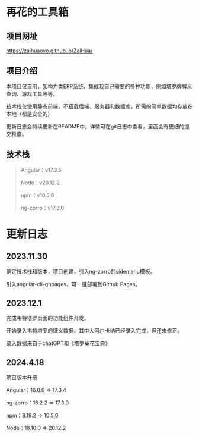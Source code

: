 # 再花的工具箱

## 项目网址

<https://zaihuaovo.github.io/ZaiHua/>

## 项目介绍

本项目仅自用，架构为类ERP系统，集成我自己需要的多种功能，例如塔罗牌牌义查询、游戏工具等等。

技术栈仅使用静态前端，不搭载后端、服务器和数据库，所需的简单数据均存放在本地（都是安全的）

更新日志会持续更新在README中，详情可在git日志中查看，里面会有更细的提交粒度。

## 技术栈

> Angular：v17.3.5
>
> Node：v20.12.2
>
> npm：v10.5.0
>
> ng-zorro：v17.3.0

# 更新日志

## 2023.11.30

确定技术栈和版本，项目创建，引入ng-zorro的sidemenu模板。

引入angular-cli-ghpages，可一键部署到Github Pages。

## 2023.12.1

完成韦特塔罗页面的功能组件开发。

开始录入韦特塔罗的牌义数据，其中大阿尔卡纳已经录入完成，但还未修正。

录入数据来自于chatGPT和《塔罗葵花宝典》

## 2024.4.18

项目版本升级

Angular：16.0.0 => 17.3.4

ng-zorro：16.2.2 => 17.3.0

npm：8.19.2 => 10.5.0

Node：18.10.0 => 20.12.2
